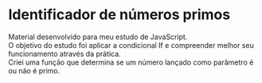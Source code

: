 # Identificador de números primos
Material desenvolvido para meu estudo de JavaScript. <br>
O objetivo do estudo foi aplicar a condicional If e compreender melhor seu funcionamento através da prática. <br>
Criei uma função que determina se um número lançado como parâmetro é ou não é primo.

